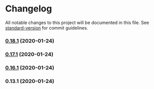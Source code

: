 # Changelog

All notable changes to this project will be documented in this file. See [standard-version](https://github.com/conventional-changelog/standard-version) for commit guidelines.

### [0.18.1](https://github.com/chain-gun/types/compare/v0.17.0...v0.18.1) (2020-01-24)



### [0.17.1](https://github.com/chain-gun/types/compare/v0.16.0...v0.17.1) (2020-01-24)



### [0.16.1](https://github.com/chain-gun/types/compare/v0.15.1...v0.16.1) (2020-01-24)



### 0.13.1 (2020-01-24)
